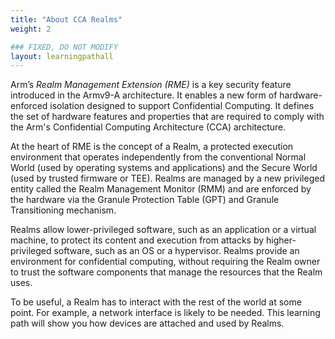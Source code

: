 ```yaml
---
title: "About CCA Realms"
weight: 2

### FIXED, DO NOT MODIFY
layout: learningpathall
---
```


Arm’s *Realm Management Extension (RME)* is a key security feature introduced in
the Armv9-A architecture. It enables a new form of hardware-enforced isolation
designed to support Confidential Computing. It defines the set of hardware
features and properties that are required to comply with the Arm's Confidential
Computing Architecture (CCA) architecture.

At the heart of RME is the concept of a Realm, a protected execution
environment that operates independently from the conventional Normal World
(used by operating systems and applications) and the Secure World (used by
trusted firmware or TEE). Realms are managed by a new privileged entity called
the Realm Management Monitor (RMM) and are enforced by the hardware via the
Granule Protection Table (GPT) and Granule Transitioning mechanism.

Realms allow lower-privileged software, such as an application or a virtual
machine, to protect its content and execution from attacks by higher-privileged
software, such as an OS or a hypervisor. Realms provide an environment for
confidential computing, without requiring the Realm owner to trust the software
components that manage the resources that the Realm uses.

To be useful, a Realm has to interact with the rest of the world at some point.
For example, a network interface is likely to be needed. This learning path will
show you how devices are attached and used by Realms.
